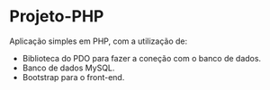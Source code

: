 # Projeto-PHP
Aplicação simples em PHP, com a utilização de:
- Biblioteca do PDO para fazer a coneção com o banco de dados.
- Banco de dados MySQL.
- Bootstrap para o front-end.
